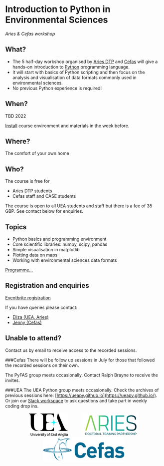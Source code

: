 # Introduction to Python in Environmental Sciences
*Aries & Cefas workshop*


## What?
* The 5 half-day workshop organised by [Aries DTP](https://www.aries-dtp.ac.uk/) and [Cefas](http://www.cefas.co.uk/) will give a hands-on introduction to [Python](http://www.python.org/) programming language.
* It will start with basics of Python scripting and then focus on the analysis and visualisation of data formats commonly used in environmental sciences.
* No previous Python experience is required!

## When?
TBD 2022

[Install](installation.md) course environment and materials in the week before.

## Where?
The comfort of your own home

## Who?
The course is free for 

* Aries DTP students
* Cefas staff and CASE students

The course is open to all UEA students and staff but there is a fee of 35 GBP. See contact below for enquiries.

## Topics
* Python basics and programming environment
* Core scientific libraries: numpy, scipy, pandas
* Simple visualisation in matplotlib
* Plotting data on maps
* Working with environmental sciences data formats

[Programme...](programme.md)

## Registration and enquiries

[Eventbrite registration](https://www.eventbrite.co.uk/e/introduction-to-python-in-environmental-sciences-2021-tickets-153511140955)

If you have queries please contact:

* [Eliza (UEA, Aries)](mailto:e.karlowska@uea.ac.uk)
* [Jenny (Cefas)](mailto:jennifer.graham@cefas.co.uk)

## Unable to attend?

Contact us by email to receive access to the recorded sessions. 

###Cefas
There will be follow up sessions in July for those that followed the recorded sessions on their own.

The PyFAS group meets occasionally. Contact Ralph Brayne to receive the invites.

###UEA
The UEA Python group meets occasionally. Check the archives of previous sessions here: [https://ueapy.github.io](https://ueapy.github.io/). Or join our [Slack workspace](https://uea-python.slack.com/) to ask questions and take part in weekly coding drop ins.

<center>
<a href="http://www.uea.ac.uk"><img src="flyer/uealogo.png" title="University of East Anglia" style="height:75px;" hspace="20"></a>
<a href="https://www.aries-dtp.ac.uk/"><img src="flyer/aries_logo.png" title="Aries DTP" style="height:75px;" hspace="20"></a>
<a href="http://www.cefas.co.uk"><img src="flyer/cefas_logo.png" title="Cefas" style="height:75px;" hspace="20"></a>
</center>
